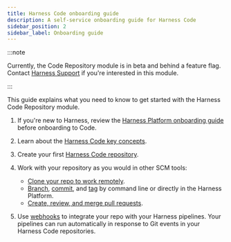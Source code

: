 ```yaml
---
title: Harness Code onboarding guide
description: A self-service onboarding guide for Harness Code
sidebar_position: 2
sidebar_label: Onboarding guide
---
```


:::note

Currently, the Code Repository module is in beta and behind a feature flag. Contact [Harness Support](mailto:support@harness.io) if you're interested in this module.

:::

This guide explains what you need to know to get started with the Harness Code Repository module.

1. If you're new to Harness, review the [Harness Platform onboarding guide](/docs/platform/get-started/onboarding-guide) before onboarding to Code.
2. Learn about the [Harness Code key concepts](./key-concepts.md).
3. Create your first [Harness Code repository](../create-repos/create-repo.md).
4. Work with your repository as you would in other SCM tools:

   * [Clone your repo to work remotely](../work-in-repos/clone-repos.md).
   * [Branch](../work-in-repos/branch.md), [commit](../work-in-repos/commit.md), and [tag](../work-in-repos/tag.md) by command line or directly in the Harness Platform.
   * [Create, review, and merge pull requests](/docs/category/pull-requests). <!-- Maintain code quality: Conduct code reviews, configure status checks, define merge requirements, and select merge strategies. -->

5. Use [webhooks](../pipelines/webhooks.md) to integrate your repo with your Harness pipelines. Your pipelines can run automatically in response to Git events in your Harness Code repositories.
